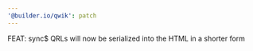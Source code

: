 ```yaml
---
'@builder.io/qwik': patch
---
```


FEAT: sync$ QRLs will now be serialized into the HTML in a shorter form
